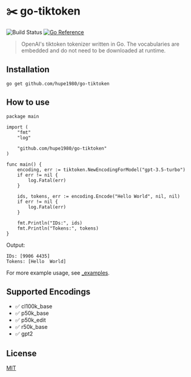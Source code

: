 # ✂️ go-tiktoken
![Build Status](https://github.com/hupe1980/go-tiktoken/workflows/build/badge.svg) 
[![Go Reference](https://pkg.go.dev/badge/github.com/hupe1980/go-tiktoken.svg)](https://pkg.go.dev/github.com/hupe1980/go-tiktoken)
> OpenAI's tiktoken tokenizer written in Go. The vocabularies are embedded and do not need to be downloaded at runtime.

## Installation
```
go get github.com/hupe1980/go-tiktoken
```

## How to use
```golang
package main

import (
	"fmt"
	"log"

	"github.com/hupe1980/go-tiktoken"
)

func main() {
	encoding, err := tiktoken.NewEncodingForModel("gpt-3.5-turbo")
	if err != nil {
		log.Fatal(err)
	}

	ids, tokens, err := encoding.Encode("Hello World", nil, nil)
	if err != nil {
		log.Fatal(err)
	}

	fmt.Println("IDs:", ids)
	fmt.Println("Tokens:", tokens)
}
```
Output:
```text
IDs: [9906 4435]
Tokens: [Hello  World]
```

For more example usage, see [_examples](./_examples).

## Supported Encodings
- ✅ cl100k_base
- ✅ p50k_base
- ✅ p50k_edit
- ✅ r50k_base
- ✅ gpt2 

## License
[MIT](LICENCE)